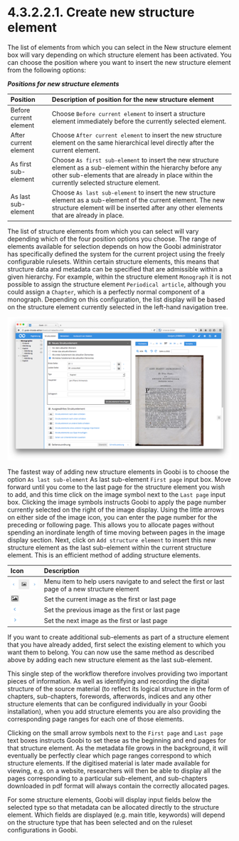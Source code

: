 # 4.3.2.2.1. Create new structure element

The list of elements from which you can select in the New structure element box will vary depending on which structure element has been activated. You can choose the position where you want to insert the new structure element from the following options:

_**Positions for new structure elements**_

| **Position** | **Description of position for the new structure element** |
| :--- | :--- |
| Before current element | Choose `Before current element` to insert a structure element immediately before the currently selected element. |
| After current element | Choose `After current element` to insert the new structure element on the same hierarchical level directly after the current element. |
| As first sub-element | Choose `As first sub-element` to insert the new structure element as a sub-element within the hierarchy before any other sub-elements that are already in place within the currently selected structure element. |
| As last sub-element | Choose `As last sub-element` to insert the new structure element as a sub-element of the current element. The new structure element will be inserted after any other elements that are already in place. |

The list of structure elements from which you can select will vary depending which of the four position options you choose. The range of elements available for selection depends on how the Goobi administrator has specifically defined the system for the current project using the freely configurable rulesets. Within certain structure elements, this means that structure data and metadata can be specified that are admissible within a given hierarchy. For example, within the structure element `Monograph` it is not possible to assign the structure element `Periodical article`, although you could assign a `Chapter`, which is a perfectly normal component of a monograph. Depending on this configuration, the list display will be based on the structure element currently selected in the left-hand navigation tree.

![Adding a new structure element including page allocation and main title](../../../../.gitbook/assets/045d.png)

The fastest way of adding new structure elements in Goobi is to choose the option `As last sub-element` As last sub-element `First page` input box. Move forward until you come to the last page for the structure element you wish to add, and this time click on the image symbol next to the `Last page` input box. Clicking the image symbols instructs Goobi to apply the page number currently selected on the right of the image display. Using the little arrows on either side of the image icon, you can enter the page number for the preceding or following page. This allows you to allocate pages without spending an inordinate length of time moving between pages in the image display section. Next, click on `Add structure element` to insert this new structure element as the last sub-element within the current structure element. This is an efficient method of adding structure elements.

| Icon | Description |
| :--- | :--- |
| ![mets\_20d.png](../../../../.gitbook/assets/mets_20d.png) | Menu item to help users navigate to and select the first or last page of a new structure element |
| ![mets\_20a.png](../../../../.gitbook/assets/mets_20a.png) | Set the current image as the first or last page |
| ![mets\_20b.png](../../../../.gitbook/assets/mets_20b.png) | Set the previous image as the first or last page |
| ![mets\_20c.png](../../../../.gitbook/assets/mets_20c.png) | Set the next image as the first or last page |

If you want to create additional sub-elements as part of a structure element that you have already added, first select the existing element to which you want them to belong. You can now use the same method as described above by adding each new structure element as the last sub-element.

This single step of the workflow therefore involves providing two important pieces of information. As well as identifying and recording the digital structure of the source material \(to reflect its logical structure in the form of chapters, sub-chapters, forewords, afterwords, indices and any other structure elements that can be configured individually in your Goobi installation\), when you add structure elements you are also providing the corresponding page ranges for each one of those elements. 

Clicking on the small arrow symbols next to the `First page` and `Last page` text boxes instructs Goobi to set these as the beginning and end pages for that structure element. As the metadata file grows in the background, it will eventually be perfectly clear which page ranges correspond to which structure elements. If the digitised material is later made available for viewing, e.g. on a website, researchers will then be able to display all the pages corresponding to a particular sub-element, and sub-chapters downloaded in pdf format will always contain the correctly allocated pages. 

For some structure elements, Goobi will display input fields below the selected type so that metadata can be allocated directly to the structure element. Which fields are displayed \(e.g. main title, keywords\) will depend on the structure type that has been selected and on the ruleset configurations in Goobi.

